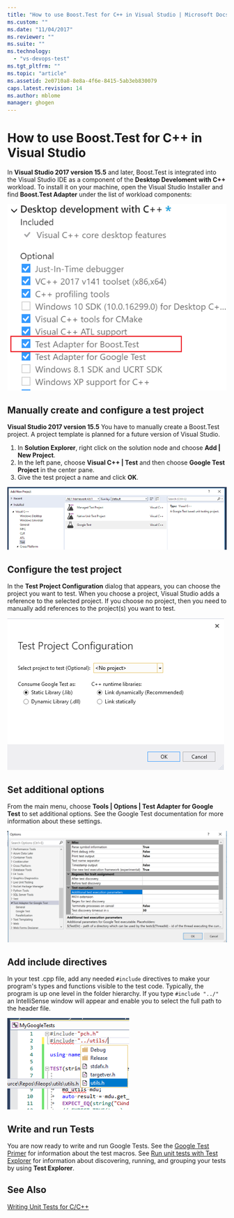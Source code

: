 ```yaml
---
title: "How to use Boost.Test for C++ in Visual Studio | Microsoft Docs"
ms.custom: ""
ms.date: "11/04/2017"
ms.reviewer: ""
ms.suite: ""
ms.technology: 
  - "vs-devops-test"
ms.tgt_pltfrm: ""
ms.topic: "article"
ms.assetid: 2e0710a8-8e8a-4f6e-8415-5ab3eb830079
caps.latest.revision: 14
ms.author: mblome
manager: ghogen
---
```


# How to use Boost.Test for C++ in Visual Studio
In **Visual Studio 2017 version 15.5** and later, Boost.Test is integrated into the Visual Studio IDE as a component of the **Desktop Develoment with C++** workload. To install it on your machine, open the Visual Studio Installer and find **Boost.Test Adapter** under the list of workload components:

![Install Boost Test](media/cpp-boost-component.png "Install Boost.Test for C++")

## Manually create and configure a test project
**Visual Studio 2017 version 15.5** You have to manually create a Boost.Test project. A project template is planned for a future version of Visual Studio.




1. In **Solution Explorer**, right click on the solution node and choose **Add | New Project**. 
2. In the left pane, choose **Visual C++ | Test** and then choose **Google Test Project** in the center pane. 
3. Give the test project a name and click **OK**. 

![New Google Test Project](media/cpp-gtest-new-project.png "Add a new Google Test Project")

## Configure the test project
In the **Test Project Configuration** dialog that appears, you can choose the project you want to test. When you choose a project, Visual Studio adds a reference to the selected project. If you choose no project, then you need to manually add references to the project(s) you want to test.

 ![Configure Google Test Project](media/cpp-gtest-config.png "Configure Google Test Project")

## Set additional options
From the main menu, choose **Tools | Options | Test Adapter for Google Test** to set additional options. See the Google Test documentation for more information about these settings.

 ![Google Test Project settings](media/cpp-gtest-settings.png "Google Test Project settings")

## Add include directives
In your test .cpp file, add any needed `#include` directives to make your program's types and functions visible to the test code. Typically, the program is up one level in the folder hierarchy. If you type `#include "../"`
an IntelliSense window will appear and enable you to select the full path to the header file.

![Add #include directives](media/cpp-gtest-includes.png "Add include directives to the test .cpp file")

## Write and run Tests
You are now ready to write and run Google Tests. See the [Google Test Primer](https://github.com/google/googletest/blob/master/googletest/docs/Primer.md) for information about the test macros. See [Run unit tests with Test Explorer](run-unit-tests-with-test-explorer.md) for information about discovering, running, and grouping your tests by using **Test Explorer**.

## See Also
[Writing Unit Tests for C/C++](writing-unit-tests-for-c-cpp.md)


  







